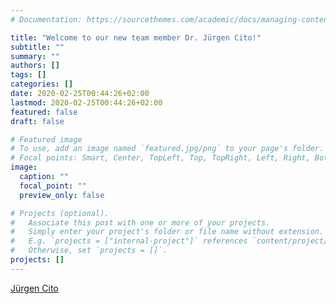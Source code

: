 ```yaml
---
# Documentation: https://sourcethemes.com/academic/docs/managing-content/

title: "Welcome to our new team member Dr. Jürgen Cito!"
subtitle: ""
summary: ""
authors: []
tags: []
categories: []
date: 2020-02-25T00:44:26+02:00
lastmod: 2020-02-25T00:44:26+02:00
featured: false
draft: false

# Featured image
# To use, add an image named `featured.jpg/png` to your page's folder.
# Focal points: Smart, Center, TopLeft, Top, TopRight, Left, Right, BottomLeft, Bottom, BottomRight.
image:
  caption: ""
  focal_point: ""
  preview_only: false

# Projects (optional).
#   Associate this post with one or more of your projects.
#   Simply enter your project's folder or file name without extension.
#   E.g. `projects = ["internal-project"]` references `content/project/deep-learning/index.md`.
#   Otherwise, set `projects = []`.
projects: []
---
```

[Jürgen Cito](https://www.big.tuwien.ac.at/people/jcito/)
